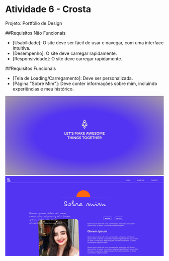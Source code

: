 # Atividade 6 - Crosta
Projeto: Portfólio de Design

##Requisitos Não Funcionais

- [Usabilidade]: O site deve ser fácil de usar e navegar, com uma interface intuitiva.
- [Desempenho]:  O site deve carregar rapidamente.
- [Responsividade]: O site deve carregar rapidamente.

##Requisitos Funcionais

- [Tela de Loading/Carregamento]: Deve ser personalizada.
- [Página "Sobre Mim"]: Deve conter informações sobre mim, incluindo experiências e meu histórico.

![image](./imagens/loading%20screenshots.png)
![image](./imagens/about-me-screenshot.png)
